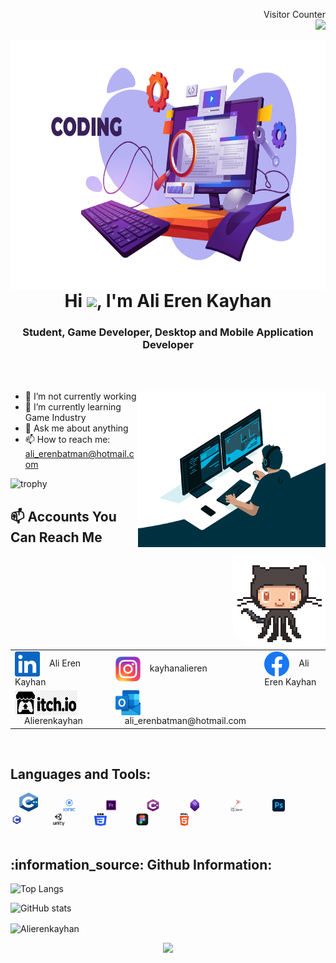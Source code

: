  <p align="right"> 
  Visitor Counter <br>
  <img src="https://profile-counter.glitch.me/{Alierenkayhan}/count.svg" />
 </p>

<p><img align="left" src="image1.png" alt="Alierenkayhan" width ="1100" height = "400"  /></p>

<h1 align = "center" >Hi <img src="https://media.giphy.com/media/hvRJCLFzcasrR4ia7z/giphy.gif" width="30px">, I'm Ali Eren Kayhan </h1>
<h3 align = "center" > Student, Game Developer, Desktop and Mobile Application Developer </h3>
<br>

<br>
<p><img align="right" src="gif.gif" alt="Alierenkayhan" width ="300" height = "250" /></p>

- 🔭 I’m not currently working   
- 🌱 I’m currently learning Game Industry
- 💬 Ask me about anything
- 📫 How to reach me: ali_erenbatman@hotmail.com
 
![trophy](https://github-profile-trophy.vercel.app/?username=Alierenkayhan&theme=juicyfresh&no-frame=true&row1&margin-w=-13&no-bg=true)

        
 
    

 <h2 align = "left">📫 Accounts You Can Reach Me</h2>
<p><img align="right" src="githubgif.gif" alt="Alierenkayhan" width ="150" height = "150" style="border-radius: 5px 30px 10px 50px" /></p>


<table border= "0">
  <tr>
    <td><img align="center" src="linkedin.png"  height="40" width="40" />&nbsp;&nbsp;&nbsp;&nbsp;Ali Eren Kayhan</td>
    <td><img align="center" src="instagram.png"  height="40" width="40" />&nbsp;&nbsp;&nbsp;&nbsp;kayhanalieren</td>
    <td><img align="center" src="facebook.png"  height="40" width="40" />&nbsp;&nbsp;&nbsp;&nbsp;Ali Eren Kayhan</td>
  </tr>
  <tr>
    <td><img align="center" src="Itch.io_logo.png"  height="40" width="100" />&nbsp;&nbsp;&nbsp;&nbsp;Alierenkayhan</td>
    <td><img align="center" src="outlook.png"  height="40" width="40" />&nbsp;&nbsp;&nbsp;&nbsp;ali_erenbatman@hotmail.com</td>
  </tr>
</table>



<br>


<h2 align="left">Languages and Tools:</h2>
<div>
 <code>  <img src="c++.png" title="C++" alt="C++" width="30" height="30"/>&nbsp;&nbsp; </code>
 <code>  <img src="ionic.png" title="IONIC" alt="IONIC" width="20" height="20"/>&nbsp;&nbsp;  </code>
 <code>  <img src="adobe premiere pro.png" title="Adobe premiere pro" alt="Adobe premiere pro" width="20" height="20"/>&nbsp;&nbsp;  </code>     
 <code>  <img src="csharp.png" title="C#" alt="C#" width="20" height="20"/>&nbsp;&nbsp;  </code>
 <code>  <img src="bootstrap.png" title="Bootstrap" alt="Bootstrap" width="20" height="20"/>&nbsp;&nbsp;  </code>
 <code>  <img src="mssql.png" title="Mssql" alt="Mssql" width="20" height="20"/>&nbsp;&nbsp;  </code>
 <code>  <img src="photoshop.png" title="Photoshop" alt="Photoshop" width="20" height="20"/>&nbsp;&nbsp;  </code>
 <code>  <img src="c.png" title="C" alt="C" width="20" height="20"/>&nbsp;&nbsp;  </code>
 <code>  <img src="unity.png" title="Unity" alt="Unity" width="20" height="20"/>&nbsp;&nbsp;  </code>
 <code>  <img src="css.png" title="CSS" alt="CSS" width="20" height="20"/>&nbsp;&nbsp;  </code>
 <code>  <img src="figma.png" title="Figma" alt="Figma" width="20" height="20"/>&nbsp;&nbsp;  </code>
 <code>  <img src="html.png" title="HTML" alt="HTML" width="20" height="20"/>&nbsp;&nbsp;  </code>
</div>






<br>

<h2 align="left">:information_source:	Github Information:</h2>

![Top Langs](https://github-readme-stats.vercel.app/api/top-langs/?username=Alierenkayhan&layout=compact)
 
![GitHub stats](https://bad-apple-github-readme.vercel.app/api?&username=Alierenkayhan) 
<br>
<p ><img align="center" src="https://github-readme-streak-stats.herokuapp.com/?user=Alierenkayhan&" alt="Alierenkayhan"  /></p>

 
<p align="center">
  <img src="https://capsule-render.vercel.app/api?type=waving&color=gradient&height=60&width=110&section=footer"/>
</p> 
